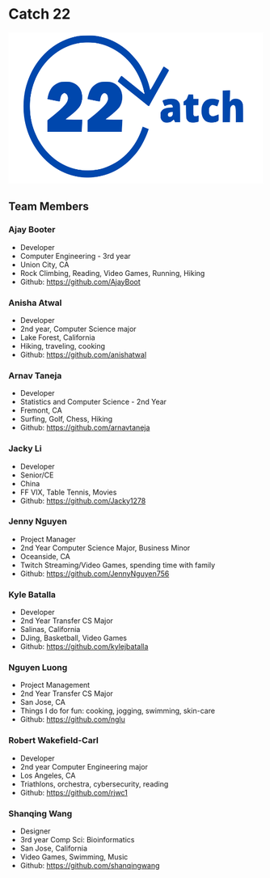 # Catch 22

<img src="branding/cse110logo.svg" width="1500" height="300">


## Team Members

### Ajay Booter
- Developer
- Computer Engineering - 3rd year
- Union City, CA
- Rock Climbing, Reading, Video Games, Running, Hiking
- Github: https://github.com/AjayBoot

### Anisha Atwal
- Developer
- 2nd year, Computer Science major
- Lake Forest, California
- Hiking, traveling, cooking
- Github: https://github.com/anishatwal

### Arnav Taneja
- Developer
- Statistics and Computer Science - 2nd Year
- Fremont, CA
- Surfing, Golf, Chess, Hiking
- Github: https://github.com/arnavtaneja

### Jacky Li
- Developer
- Senior/CE
- China
- FF VIX, Table Tennis, Movies
- Github: https://github.com/Jacky1278

### Jenny Nguyen
- Project Manager
- 2nd Year Computer Science Major, Business Minor
- Oceanside, CA
- Twitch Streaming/Video Games, spending time with family
- Github: https://github.com/JennyNguyen756

### Kyle Batalla
- Developer
- 2nd Year Transfer CS Major
- Salinas, California
- DJing, Basketball, Video Games
- Github: https://github.com/kylejbatalla

### Nguyen Luong
- Project Management
- 2nd Year Transfer CS Major
- San Jose, CA
- Things I do for fun: cooking, jogging, swimming, skin-care 
- Github: https://github.com/nglu

### Robert Wakefield-Carl
- Developer
- 2nd year Computer Engineering major
- Los Angeles, CA
- Triathlons, orchestra, cybersecurity, reading
- Github: https://github.com/rjwc1

### Shanqing Wang
- Designer
- 3rd year Comp Sci: Bioinformatics
- San Jose, California
- Video Games, Swimming, Music
- Github: https://github.com/shanqingwang


